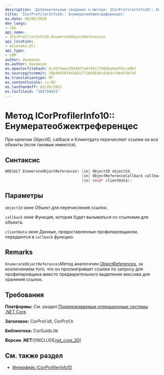 ```yaml
---
description: 'Дополнительные сведения о методе: ICorProfilerInfo10:: Енумератеобжектреференцес'
title: 'ICorProfilerInfo10:: Енумератеобжектреференцес'
ms.date: 08/06/2019
dev_langs:
- cpp
api_name:
- ICorProfilerInfo10.EnumerateObjectReferences
api_location:
- mscorwks.dll
api_type:
- COM
author: davmason
ms.author: davmason
ms.openlocfilehash: bcd374aec2944977a0745177995ba8adf0cce9b7
ms.sourcegitcommit: 20b4565974d185c7716656a6c63e3cfdbdf4bf41
ms.translationtype: MT
ms.contentlocale: ru-RU
ms.lasthandoff: 03/20/2021
ms.locfileid: "104759421"
---
```

# <a name="icorprofilerinfo10enumerateobjectreferences-method"></a>Метод ICorProfilerInfo10:: Енумератеобжектреференцес

При наличии ObjectID, callback и Клиентдата перечисляет ссылки на все объекты (если таковые имеются).

## <a name="syntax"></a>Синтаксис

```cpp
HRESULT EnumerateObjectReferences( [in] ObjectID objectId,
                                   [in] ObjectReferenceCallback callback,
                                   [in] void* clientData);
```

## <a name="parameters"></a>Параметры

`objectId` окне Объект для перечисления ссылок.

`callback` окне Функция, которая будет вызываться со ссылками для объекта.

`clientData` окне Данные, предоставленные профилировщиком, передаются в `callback` функцию.

## <a name="remarks"></a>Remarks

`EnumerateObjectReferences`Метод аналогичен [ObjectReferences](icorprofilercallback-objectreferences-method.md), за исключением того, что он просматривает ссылки по запросу для профилировщика вместо предварительного выделения массива для хранения ссылок.

## <a name="requirements"></a>Требования

**Платформы:** См. раздел [Поддерживаемые операционные системы .NET Core](../../../core/install/windows.md?pivots=os-windows).

**Заголовок:** CorProf.idl, CorProf.h

**Библиотека:** CorGuids.lib

**Версии .NET:**[!INCLUDE[net_core_30](../../../../includes/net-core-30-md.md)]

## <a name="see-also"></a>См. также раздел

- [Интерфейс ICorProfilerInfo10](icorprofilerinfo10-interface.md)
